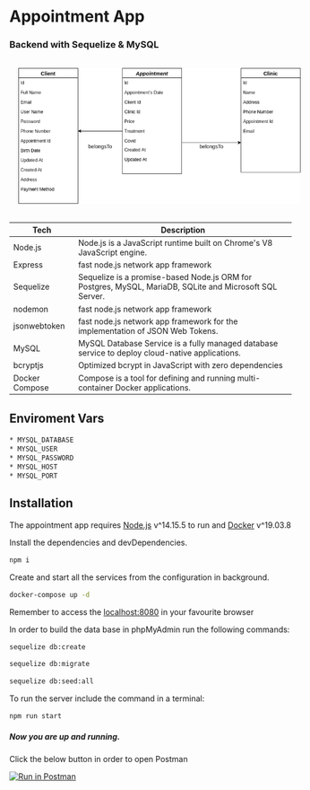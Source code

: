 # Appointment App
### Backend with Sequelize & MySQL




<img src="img/clinicDiagram.png"
     style="margin: 1rem;" />




| Tech | Description |
| ---- | ---- |
| Node.js | Node.js is a JavaScript runtime built on Chrome's V8 JavaScript engine. |
| Express | fast node.js network app framework |
| Sequelize | Sequelize is a promise-based Node.js ORM for Postgres, MySQL, MariaDB, SQLite and Microsoft SQL Server.|
| nodemon | fast node.js network app framework |
| jsonwebtoken | fast node.js network app framework for the implementation of JSON Web Tokens. |
| MySQL | MySQL Database Service is a fully managed database service to deploy cloud-native applications.|
| bcryptjs | Optimized bcrypt in JavaScript with zero dependencies|
| Docker Compose | Compose is a tool for defining and running multi-container Docker applications.|

## Enviroment Vars

    * MYSQL_DATABASE
    * MYSQL_USER
    * MYSQL_PASSWORD
    * MYSQL_HOST
    * MYSQL_PORT


## Installation

The appointment app requires [Node.js](https://nodejs.org/) v^14.15.5 to run and [Docker](https://www.docker.com/) v^19.03.8

Install the dependencies and devDependencies.

```sh
npm i
```
Create and start all the services from the configuration in background.
```sh
docker-compose up -d
```
Remember to access the [localhost:8080](http://localhost:8080/) in your favourite browser

In order to build the data base in phpMyAdmin run the following commands:
```sh
sequelize db:create
```
```sh
sequelize db:migrate
```
```sh
sequelize db:seed:all
```
To run the server include the command in a terminal:
```sh
npm run start
```
##### Now you are up and running.

Click the below button in order to open Postman


[![Run in Postman](https://run.pstmn.io/button.svg)](https://app.getpostman.com/run-collection/20f1441c147d9fec8c3b)


